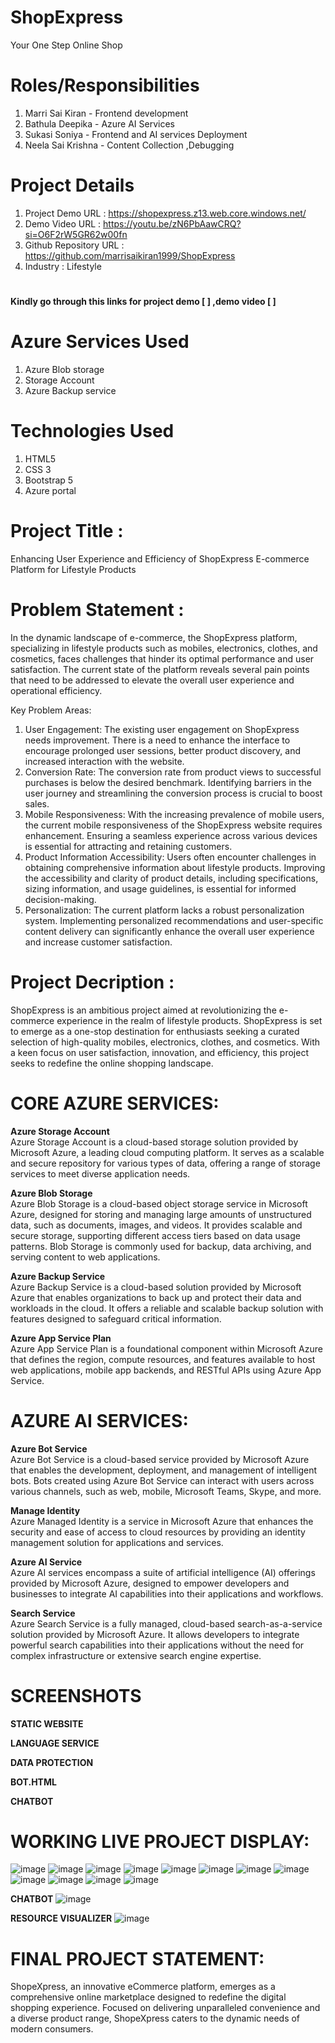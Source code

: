 # ShopExpress
Your One Step Online Shop
# Roles/Responsibilities
  1. Marri Sai Kiran    - Frontend development
  2. Bathula Deepika    - Azure AI Services
  3. Sukasi Soniya      - Frontend and AI services Deployment
  4. Neela Sai Krishna  - Content Collection ,Debugging
# Project Details 
1. Project Demo URL      : https://shopexpress.z13.web.core.windows.net/
2. Demo Video URL        : https://youtu.be/zN6PbAawCRQ?si=O6F2rW5GR62w00fn
3. Github Repository URL : https://github.com/marrisaikiran1999/ShopExpress
4. Industry              : Lifestyle     
# 
**Kindly go through this links for project demo [  ]  ,demo video [  ]**
# Azure Services Used 
  1. Azure Blob storage
  1. Storage Account
  1. Azure Backup service

# Technologies Used
   1.	HTML5
   2.	CSS 3
   3.	Bootstrap 5
   4.	Azure portal
# Project Title :
Enhancing User Experience and Efficiency of ShopExpress E-commerce Platform for Lifestyle Products
# Problem Statement :
In the dynamic landscape of e-commerce, the ShopExpress platform, specializing in lifestyle products such as mobiles, electronics, clothes, and cosmetics, faces challenges that hinder its optimal performance and user satisfaction. The current state of the platform reveals several pain points that need to be addressed to elevate the overall user experience and operational efficiency.

Key Problem Areas:

1. User Engagement: The existing user engagement on ShopExpress needs improvement. There is a need to enhance the interface to encourage prolonged user sessions, better product discovery, and increased interaction with the website.
2. Conversion Rate: The conversion rate from product views to successful purchases is below the desired benchmark. Identifying barriers in the user journey and streamlining the conversion process is crucial to boost sales.
3. Mobile Responsiveness: With the increasing prevalence of mobile users, the current mobile responsiveness of the ShopExpress website requires enhancement. Ensuring a seamless experience across various devices is essential for attracting and retaining customers.
4. Product Information Accessibility: Users often encounter challenges in obtaining comprehensive information about lifestyle products. Improving the accessibility and clarity of product details, including specifications, sizing information, and usage guidelines, is essential for informed decision-making.
5. Personalization: The current platform lacks a robust personalization system. Implementing personalized recommendations and user-specific content delivery can significantly enhance the overall user experience and increase customer satisfaction.

# Project Decription :

ShopExpress is an ambitious project aimed at revolutionizing the e-commerce experience in the realm of lifestyle products. ShopExpress is set to emerge as a one-stop destination for enthusiasts seeking a curated selection of high-quality mobiles, electronics, clothes, and cosmetics. With a keen focus on user satisfaction, innovation, and efficiency, this project seeks to redefine the online shopping landscape.

# CORE AZURE SERVICES:

**Azure Storage Account**<br>
Azure Storage Account is a cloud-based storage solution provided by Microsoft Azure, a leading cloud computing platform. It serves as a scalable and secure repository for various types of data, offering a range of storage services to meet diverse application needs.<br>


**Azure Blob Storage**<br>
 Azure Blob Storage is a cloud-based object storage service in Microsoft Azure, designed for storing and managing large amounts of unstructured data, such as documents, images, and videos. It provides scalable and secure storage, supporting different access tiers based on data usage patterns. Blob Storage is commonly used for backup, data archiving, and serving content to web applications.<br>
 
 
 
**Azure Backup Service**<br>
Azure Backup Service is a cloud-based solution provided by Microsoft Azure that enables organizations to back up and protect their data and workloads in the cloud. It offers a reliable and scalable backup solution with features designed to safeguard critical information.<br>


**Azure App Service Plan**<br>
Azure App Service Plan is a foundational component within Microsoft Azure that defines the region, compute resources, and features available to host web applications, mobile app backends, and RESTful APIs using Azure App Service.<br>


# AZURE AI SERVICES:
**Azure Bot Service**<br>
Azure Bot Service is a cloud-based service provided by Microsoft Azure that enables the development, deployment, and management of intelligent bots. Bots created using Azure Bot Service can interact with users across various channels, such as web, mobile, Microsoft Teams, Skype, and more.<br>

**Manage Identity**<br>
Azure Managed Identity is a service in Microsoft Azure that enhances the security and ease of access to cloud resources by providing an identity management solution for applications and services.<br>

**Azure AI Service**<br>
Azure AI services encompass a suite of artificial intelligence (AI) offerings provided by Microsoft Azure, designed to empower developers and businesses to integrate AI capabilities into their applications and workflows.<br>

**Search Service**<br>
Azure Search Service is a fully managed, cloud-based search-as-a-service solution provided by Microsoft Azure. It allows developers to integrate powerful search capabilities into their applications without the need for complex infrastructure or extensive search engine expertise.<br>



# SCREENSHOTS

**STATIC WEBSITE**

**LANGUAGE SERVICE**

**DATA PROTECTION**

**BOT.HTML**

**CHATBOT**

# WORKING LIVE PROJECT DISPLAY:
![image](https://github.com/marrisaikiran1999/ShopExpress/assets/158082170/e1b59f79-ae1c-43e9-92d0-b2690ae002fe)
![image](https://github.com/marrisaikiran1999/ShopExpress/assets/158082170/0065f559-868e-47fa-bd9e-f24dc46dd256)
![image](https://github.com/marrisaikiran1999/ShopExpress/assets/158082170/2a6e8c85-0976-4082-b68c-8e244a088496)
![image](https://github.com/marrisaikiran1999/ShopExpress/assets/158082170/889c2fbc-f2be-461d-a88c-b40721067bf9)
![image](https://github.com/marrisaikiran1999/ShopExpress/assets/158082170/c95c2a2e-8e99-4617-9b55-e38d792ce1b7)
![image](https://github.com/marrisaikiran1999/ShopExpress/assets/158082170/3fd14f01-62c0-4486-919c-550c17daacc1)
![image](https://github.com/marrisaikiran1999/ShopExpress/assets/158082170/00302bc3-cbf7-4742-bcfe-c79a697853b9)
![image](https://github.com/marrisaikiran1999/ShopExpress/assets/158082170/ecb20f32-d554-4ef2-a8f1-f6b4f7158e79)
![image](https://github.com/marrisaikiran1999/ShopExpress/assets/158082170/e9ff5b5b-cb92-4fba-b94d-4d238c493d42)
![image](https://github.com/marrisaikiran1999/ShopExpress/assets/158082170/4d79d2b4-0448-487e-a0d6-e05f67e29675)
![image](https://github.com/marrisaikiran1999/ShopExpress/assets/158082170/76aa7a84-a88d-4501-a3bf-0ddf6be6b781)
![image](https://github.com/marrisaikiran1999/ShopExpress/assets/158082170/4c009368-3b08-4a64-aa1d-e5f5c0ca0114)





**CHATBOT**
![image](https://github.com/marrisaikiran1999/ShopExpress/assets/158082170/9325bb96-85cd-40fd-ab87-45c1ff047e46)

**RESOURCE VISUALIZER**
![image](https://github.com/marrisaikiran1999/ShopExpress/assets/158082170/3313841c-da11-491c-b607-a6383db8ab7b)

# FINAL PROJECT STATEMENT:

ShopeXpress, an innovative eCommerce platform, emerges as a comprehensive online marketplace designed to redefine the digital shopping experience. Focused on delivering unparalleled convenience and a diverse product range, ShopeXpress caters to the dynamic needs of modern consumers.
